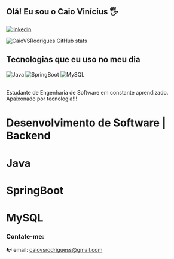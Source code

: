 ## Olá! Eu sou o Caio Vinícius 🖐️


[![linkedin](https://img.shields.io/badge/linkedin-0A66C2?style=for-the-badge&logo=linkedin&logoColor=white)](www.linkedin.com/in/caio-vinícius-silva)

![CaioVSRodrigues GitHub stats](https://github-readme-stats.vercel.app/api?username=caioVSRodrigues&show_icons=true&theme=dracula&count_private=true)

## Tecnologias que eu uso no meu dia

<div style="display: inline_block">
  <img align="center" alt="Java" src="https://img.shields.io/badge/Java-ED8B00?style=for-the-badge&logo=openjdk&logoColor=white"/>
  <img align="center" alt="SpringBoot" src= "https://img.shields.io/badge/Spring-6DB33F?style=for-the-badge&logo=spring&logoColor=white"/>
   <img align="center" alt="MySQL" src= "https://img.shields.io/badge/MySQL-00000F?style=for-the-badge&logo=mysql&logoColor=white"/>
</div><br/>

Estudante de Engenharia de Software em constante aprendizado. Apaixonado por tecnologia!!!
# Desenvolvimento de Software | Backend
# Java
# SpringBoot
# MySQL

### Contate-me: 
📭 email: caiovsrodriguess@gmail.com
